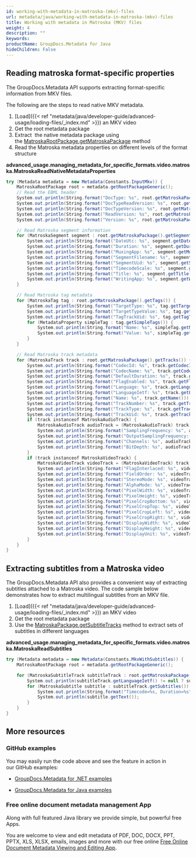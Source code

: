 ```yaml
---
id: working-with-metadata-in-matroska-(mkv)-files
url: metadata/java/working-with-metadata-in-matroska-(mkv)-files
title: Working with metadata in Matroska (MKV) files
weight: 4
description: ""
keywords: 
productName: GroupDocs.Metadata for Java
hideChildren: False
---
```

## Reading matroska format-specific properties

The GroupDocs.Metadata API supports extracting format-specific information from MKV files.

The following are the steps to read native MKV metadata.

1.  [Load]({{< ref "metadata/java/developer-guide/advanced-usage/loading-files/_index.md" >}}) an MKV video
2.  Get the root metadata package
3.  Extract  the native metadata package using the [MatroskaRootPackage.getMatroskaPackage](https://apireference.groupdocs.com/metadata/java/com.groupdocs.metadata.core/MatroskaRootPackage#getMatroskaPackage()) method
4.  Read the Matroska metadata properties on different levels of the format structure

**advanced\_usage.managing\_metadata\_for\_specific\_formats.video.matroska.MatroskaReadNativeMetadataProperties**

```csharp
try (Metadata metadata = new Metadata(Constants.InputMkv)) {
	MatroskaRootPackage root = metadata.getRootPackageGeneric();
	// Read the EBML header
	System.out.println(String.format("DocType: %s", root.getMatroskaPackage().getEbmlHeader().getDocType()));
	System.out.println(String.format("DocTypeReadVersion: %s", root.getMatroskaPackage().getEbmlHeader().getDocTypeReadVersion()));
	System.out.println(String.format("DocTypeVersion: %s", root.getMatroskaPackage().getEbmlHeader().getDocTypeVersion()));
	System.out.println(String.format("ReadVersion: %s", root.getMatroskaPackage().getEbmlHeader().getReadVersion()));
	System.out.println(String.format("Version: %s", root.getMatroskaPackage().getEbmlHeader().getVersion()));

	// Read Matroska segment information
	for (MatroskaSegment segment : root.getMatroskaPackage().getSegments()) {
		System.out.println(String.format("DateUtc: %s", segment.getDateUtc()));
		System.out.println(String.format("Duration: %s", segment.getDuration()));
		System.out.println(String.format("MuxingApp: %s", segment.getMuxingApp()));
		System.out.println(String.format("SegmentFilename: %s", segment.getSegmentFilename()));
		System.out.println(String.format("SegmentUid: %s", segment.getSegmentUid()));
		System.out.println(String.format("TimecodeScale: %s", segment.getTimecodeScale()));
		System.out.println(String.format("Title: %s", segment.getTitle()));
		System.out.println(String.format("WritingApp: %s", segment.getWritingApp()));
	}

	// Read Matroska tag metadata
	for (MatroskaTag tag : root.getMatroskaPackage().getTags()) {
		System.out.println(String.format("TargetType: %s", tag.getTargetType()));
		System.out.println(String.format("TargetTypeValue: %s", tag.getTargetTypeValue()));
		System.out.println(String.format("TagTrackUid: %s", tag.getTagTrackUid()));
		for (MetadataProperty simpleTag : tag.getSimpleTags()) {
			System.out.println(String.format("Name: %s", simpleTag.getName()));
			System.out.println(String.format("Value: %s", simpleTag.getValue()));
		}
	}

	// Read Matroska track metadata
	for (MatroskaTrack track : root.getMatroskaPackage().getTracks()) {
		System.out.println(String.format("CodecId: %s", track.getCodecID()));
		System.out.println(String.format("CodecName: %s", track.getCodecName()));
		System.out.println(String.format("DefaultDuration: %s", track.getDefaultDuration()));
		System.out.println(String.format("FlagEnabled: %s", track.getFlagEnabled()));
		System.out.println(String.format("Language: %s", track.getLanguage()));
		System.out.println(String.format("LanguageIetf: %s", track.getLanguageIetf()));
		System.out.println(String.format("Name: %s", track.getName()));
		System.out.println(String.format("TrackNumber: %s", track.getTrackNumber()));
		System.out.println(String.format("TrackType: %s", track.getTrackType()));
		System.out.println(String.format("TrackUid: %s", track.getTrackUid()));
		if (track instanceof MatroskaAudioTrack) {
			MatroskaAudioTrack audioTrack = (MatroskaAudioTrack) track;
			System.out.println(String.format("SamplingFrequency: %s", audioTrack.getSamplingFrequency()));
			System.out.println(String.format("OutputSamplingFrequency: %s", audioTrack.getOutputSamplingFrequency()));
			System.out.println(String.format("Channels: %s", audioTrack.getChannels()));
			System.out.println(String.format("BitDepth: %s", audioTrack.getBitDepth()));
		}
		if (track instanceof MatroskaVideoTrack) {
			MatroskaVideoTrack videoTrack = (MatroskaVideoTrack) track;
			System.out.println(String.format("FlagInterlaced: %s", videoTrack.getFlagInterlaced()));
			System.out.println(String.format("FieldOrder: %s", videoTrack.getFieldOrder()));
			System.out.println(String.format("StereoMode: %s", videoTrack.getStereoMode()));
			System.out.println(String.format("AlphaMode: %s", videoTrack.getAlphaMode()));
			System.out.println(String.format("PixelWidth: %s", videoTrack.getPixelWidth()));
			System.out.println(String.format("PixelHeight: %s", videoTrack.getPixelHeight()));
			System.out.println(String.format("PixelCropBottom: %s", videoTrack.getPixelCropBottom()));
			System.out.println(String.format("PixelCropTop: %s", videoTrack.getPixelCropTop()));
			System.out.println(String.format("PixelCropLeft: %s", videoTrack.getPixelCropLeft()));
			System.out.println(String.format("PixelCropRight: %s", videoTrack.getPixelCropRight()));
			System.out.println(String.format("DisplayWidth: %s", videoTrack.getDisplayWidth()));
			System.out.println(String.format("DisplayHeight: %s", videoTrack.getDisplayHeight()));
			System.out.println(String.format("DisplayUnit: %s", videoTrack.getDisplayUnit()));
		}
	}
}
```

## Extracting subtitles from a Matroska video

The GroupDocs.Metadata API also provides a convenient way of extracting subtitles attached to a Matroska video. The code sample below demonstrates how to extract multilingual subtitles from an MKV file.

1.  [Load]({{< ref "metadata/java/developer-guide/advanced-usage/loading-files/_index.md" >}}) an MKV video
2.  Get the root metadata package
3.  Use the [MatroskaPackage.getSubtitleTracks](https://apireference.groupdocs.com/metadata/java/com.groupdocs.metadata.core/MatroskaPackage#getSubtitleTracks()) method to extract sets of subtitles in different languages

**advanced\_usage.managing\_metadata\_for\_specific\_formats.video.matroska.MatroskaReadSubtitles**

```csharp
try (Metadata metadata = new Metadata(Constants.MkvWithSubtitles)) {
	MatroskaRootPackage root = metadata.getRootPackageGeneric();

	for (MatroskaSubtitleTrack subtitleTrack : root.getMatroskaPackage().getSubtitleTracks()) {
		System.out.println(subtitleTrack.getLanguageIetf() != null ? subtitleTrack.getLanguageIetf() : subtitleTrack.getLanguage());
		for (MatroskaSubtitle subtitle : subtitleTrack.getSubtitles()) {
			System.out.println(String.format("Timecode=%s, Duration=%s", subtitle.getTimecode(), subtitle.getDuration()));
			System.out.println(subtitle.getText());
		}
	}
}
```

## More resources

### GitHub examples

You may easily run the code above and see the feature in action in our GitHub examples:

*   [GroupDocs.Metadata for .NET examples](https://github.com/groupdocs-metadata/GroupDocs.Metadata-for-.NET)
    
*   [GroupDocs.Metadata for Java examples](https://github.com/groupdocs-metadata/GroupDocs.Metadata-for-Java)
    

### Free online document metadata management App

Along with full featured Java library we provide simple, but powerful free Apps.

You are welcome to view and edit metadata of PDF, DOC, DOCX, PPT, PPTX, XLS, XLSX, emails, images and more with our free online [Free Online Document Metadata Viewing and Editing App](https://products.groupdocs.app/metadata).
